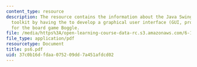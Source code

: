 ```yaml
---
content_type: resource
description: The resource contains the information about the Java Swing windowing
  toolkit by having the to develop a graphical user interface (GUI, pronounced gooey)
  for the board game Boggle.
file: /media/https%3A/open-learning-course-data-rc.s3.amazonaws.com/6-170-laboratory-in-software-engineering-fall-2005/37c0b16dfdaa075209dd7a451afdcd02_ps6.pdf
file_type: application/pdf
resourcetype: Document
title: ps6.pdf
uid: 37c0b16d-fdaa-0752-09dd-7a451afdcd02
---
```

